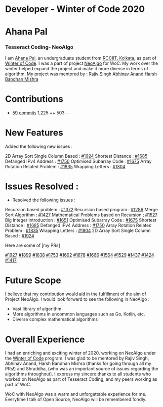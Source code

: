 ﻿# Developer - Winter of Code 2020
# Ahana Pal
### Tesseract Coding- NeoAlgo

I am [Ahana Pal](https://github.com/ErzaTitania-2001), an undergraduate student from [RCCIIT](https://www.rcciit.org/), [Kolkata](https://en.wikipedia.org/wiki/Kolkata), as part of [Winter of Code](https://winterofcode.com/). 
I was a part of project [NeoAlgo](https://github.com/TesseractCoding/NeoAlgo) for WoC. My work over the winter helped expand the project and make it more diverse in terms of algorithm.
My project was mentored by : 
[Rajiv Singh](https://github.com/iamrajiv)
[Abhinav Anand](https://github.com/atarax665)
[Harsh Bandhan Mishra](https://github.com/HarshCasper)

 
# Contributions
  - [59 commits](https://github.com/TesseractCoding/NeoAlgo/commits?author=ErzaTitania-2001)  1,225 ++  503 --
  
# New Features
Added the following new issues : 

2D Array Sort Single Column Based : [#1924](https://github.com/TesseractCoding/NeoAlgo/issues/1924)
Shortest Distance : [#1685](https://github.com/TesseractCoding/NeoAlgo/issues/1685)
Defanged IPv4 Address : [#1750](https://github.com/TesseractCoding/NeoAlgo/issues/1750)
Optimised Subarray Code : [#1675](https://github.com/TesseractCoding/NeoAlgo/issues/1675)
Array Rotation Related Problem : [#1835](https://github.com/TesseractCoding/NeoAlgo/issues/1835)
Wrapping Letters  : [#1804](https://github.com/TesseractCoding/NeoAlgo/issues/1804)




# Issues Resolved : 
- Resolved the following issues : 

Recursion based problem : [#1372](https://github.com/TesseractCoding/NeoAlgo/issues/1372)
Recursion based program : [#1286](https://github.com/TesseractCoding/NeoAlgo/issues/1286)
Merge Sort Algorithm : [#1427](https://github.com/TesseractCoding/NeoAlgo/issues/1427)
Mathematical Problems based on Recursion ; [#1527](https://github.com/TesseractCoding/NeoAlgo/issues/1527)
Big Integer introduction : [#1651](https://github.com/TesseractCoding/NeoAlgo/issues/1651)
Optimised Subarray Code : [#1675](https://github.com/TesseractCoding/NeoAlgo/issues/1675)
Shortest Distance : [#1685](https://github.com/TesseractCoding/NeoAlgo/issues/1685)
Defanged IPv4 Address : [#1750](https://github.com/TesseractCoding/NeoAlgo/issues/1750)
Array Rotation Related Problem : [#1835](https://github.com/TesseractCoding/NeoAlgo/issues/1835)
Wrapping Letters  : [#1804](https://github.com/TesseractCoding/NeoAlgo/issues/1804)
2D Array Sort Single Column Based : [#1924](https://github.com/TesseractCoding/NeoAlgo/issues/1924)



Here are some of [my PRs]

[#1927](https://github.com/TesseractCoding/NeoAlgo/pull/1927)
[#1899](https://github.com/TesseractCoding/NeoAlgo/pull/1899)
[#1838](https://github.com/TesseractCoding/NeoAlgo/pull/1838)
[#1753](https://github.com/TesseractCoding/NeoAlgo/pull/1753)
[#1692](https://github.com/TesseractCoding/NeoAlgo/pull/1692)
[#1678](https://github.com/TesseractCoding/NeoAlgo/pull/1678)
[#1666](https://github.com/TesseractCoding/NeoAlgo/pull/1666)
[#1564](https://github.com/TesseractCoding/NeoAlgo/pull/1564)
[#1529](https://github.com/TesseractCoding/NeoAlgo/pull/1529)
[#1437](https://github.com/TesseractCoding/NeoAlgo/pull/1437)
[#1424](https://github.com/TesseractCoding/NeoAlgo/pull/1424)
[#1417](https://github.com/TesseractCoding/NeoAlgo/pull/1417)





# Future Scope
I believe that my contribution would aid in the fulfillment of the aim of Project NeoAlgo. I would look forward to see the following in NeoAlgo : 

- Vast library of algorithm
- More algorithms in uncommon languages such as Go, Kotlin, etc.
- Diverse complex mathematical algorithms


# Overall Experience

I had an enriching and exciting winter of 2020, working on NeoAlgo under the  [Winter of Code](https://winterofcode.com/)  program. I was glad to be mentored by Rajiv Singh,  Abhinav Anand, Harsh Bandhan Mishra (thanks for going through all my PRs!) and Shraddha, (who was an important source of issues regarding the algorithms throughout). I express my sincere thanks to all students who worked on NeoAlgo as part of Tesseract Coding, and my peers working as part of WoC.



WoC with NeoAlgo was a warm and unforgettable experience for me. Everytime I talk of Open Source, NeoAlgo will be remembered fondly.
